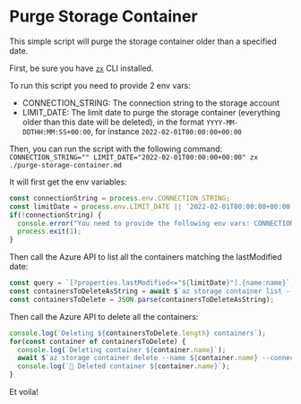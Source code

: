 # Purge Storage Container

This simple script will purge the storage container older than a specified date.

First, be sure you have [`zx`](https://github.com/google/zx) CLI installed. 

To run this script you need to provide 2 env vars: 
 - CONNECTION_STRING: The connection string to the storage account
 - LIMIT_DATE: The limit date to purge the storage container (everything older than this date will be deleted), in the format `YYYY-MM-DDTHH:MM:SS+00:00`, for instance `2022-02-01T00:00:00+00:00`
 
Then, you can run the script with the following command:
`CONNECTION_STRING="" LIMIT_DATE="2022-02-01T00:00:00+00:00" zx ./purge-storage-container.md`

It will first get the env variables:

```javascript
const connectionString = process.env.CONNECTION_STRING;
const limitDate = process.env.LIMIT_DATE || '2022-02-01T00:00:00+00:00';
if(!connectionString) {
  console.error("You need to provide the following env vars: CONNECTION_STRING");
  process.exit(1);
}
```

Then call the Azure API to list all the containers matching the lastModified date: 
```javascript
const query = `[?properties.lastModified<="${limitDate}"].{name:name}`;
const containersToDeleteAsString = await $`az storage container list --connection-string=${connectionString} --query ${query}`;
const containersToDelete = JSON.parse(containersToDeleteAsString);
```

Then call the Azure API to delete all the containers: 
```javascript
console.log(`Deleting ${containersToDelete.length} containers`);
for(const container of containersToDelete) {
  console.log(`Deleting container ${container.name}`);  
  await $`az storage container delete --name ${container.name} --connection-string=${connectionString}`
  console.log(`🚮 Deleted container ${container.name}`);    
}
```

Et voila!